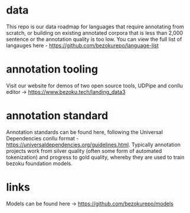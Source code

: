 # data
This repo is our data roadmap for languages that require annotating from scratch, or building on existing annotated corpora that is less than 2,000 sentence or the annotation quality is too low. You can view the full list of langauges here - https://github.com/bezokurepo/language-list
# annotation tooling
Visit our website for demos of two open source tools, UDPipe and conllu editor -> https://www.bezoku.tech/landing_data3
# annotation standard
Annotation standards can be found here, following the Universal Dependencies conllu format - https://universaldependencies.org/guidelines.html. Typically annotation projects work from silver quality (often some form of automated tokenization) and progress to gold quality, whereby they are used to train bezoku foundation models. 
# links
Models can be found here -> https://github.com/bezokurepo/models
